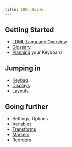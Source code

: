 ```yaml
---
title: LDML Guide
---
```


## Getting Started

* [LDML Language Overview](overview)
* [Glossary](glossary)
* [Planning](planning) your Keyboard

## Jumping in

* [Keybag](keybag)
* [Displays](displays)
* [Layouts](layouts)

## Going further

* Settings, Options
* [Variables](variables)
* [Transforms](transforms)
* [Markers](markers)
* [Reorders](reorders)
